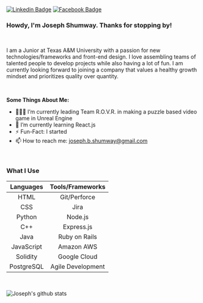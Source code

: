 [![Linkedin Badge](https://img.shields.io/badge/-Joseph_Shumway-blue?style=flat-square&logo=Linkedin&logoColor=white&link=https://www.linkedin.com/in/joseph-shumway/)](https://www.linkedin.com/in/joseph-shumway) [![Facebook Badge](https://img.shields.io/badge/-Joseph_Shumway-3b5998?style=flat-square&labelColor=3b5998&logo=facebook&logoColor=white&link=https://www.facebook.com/joseph.shumway.3/)](https://www.facebook.com/joseph.shumway.3/)
 

### Howdy, I'm Joseph Shumway. Thanks for stopping by!

<br/>

I am a Junior at Texas A&M University with a passion for new technologies/frameworks and front-end design. I love assembling teams of talented people to develop projects while also having a lot of fun. I am currently looking forward to joining a company that values a healthy growth mindset and prioritizes quality over quantity.
  
<br/>
  
**Some Things About Me:**

- 👨🏽‍💻 I’m currently leading Team R.O.V.R. in making a puzzle based video game in Unreal Engine
- 🌱 I’m currently learning React.js
- ⚡️ Fun-Fact: I started 
- 📫 How to reach me: joseph.b.shumway@gmail.com

<br/>

### What I Use
| Languages     | Tools/Frameworks |
| :-----------: |:----------------:|
| HTML          | Git/Perforce     |
| CSS           | Jira             |
| Python        | Node.js          |
| C++           | Express.js       |
| Java          | Ruby on Rails    |
| JavaScript    | Amazon AWS       |
| Solidity      | Google Cloud     |
| PostgreSQL    | Agile Development|

<br/>

![Joseph's github stats](https://github-readme-stats.vercel.app/api?username=josley88&show_icons=true&theme=vue-dark)
